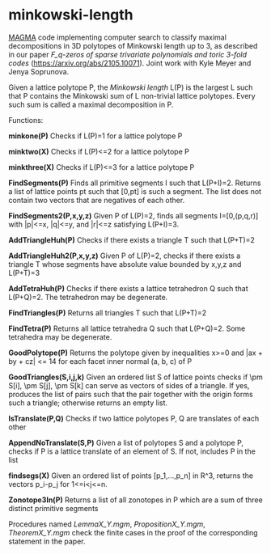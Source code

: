 # minkowski-length
<a href="http://magma.maths.usyd.edu.au/magma/">MAGMA</a> code implementing computer search to classify maximal decompositions in 3D polytopes of Minkowski length up to 3, as described in our paper _F_q-zeros of sparse trivariate polynomials and toric 3-fold codes_ (https://arxiv.org/abs/2105.10071). Joint work with Kyle Meyer and Jenya Soprunova.

Given a lattice polytope P, the _Minkowski length_ L(P) is the largest L such that P contains the Minkowski sum of L non-trivial lattice polytopes. Every such sum is called a maximal decomposition in P. 

Functions:

**minkone(P)**
Checks if L(P)=1 for a lattice polytope P

**minktwo(X)**
Checks if L(P)<=2 for a lattice polytope P

**minkthree(X)**
Checks if L(P)<=3 for a lattice polytope P

**FindSegments(P)**
Finds all primitive segments I such that L(P+I)=2. Returns a list of lattice points pt such that [0,pt] is such a segment. The list does not contain two vectors that are negatives of each other.

**FindSegments2(P,x,y,z)**
Given P of L(P)=2, finds all segments I=[0,(p,q,r)] with |p|<=x, |q|<=y, and |r|<=z satisfying L(P+I)=3.

**AddTriangleHuh(P)**
Checks if there exists a triangle T such that L(P+T)=2

**AddTriangleHuh2(P,x,y,z)**
Given P of L(P)=2, checks if there exists a triangle T whose segments have absolute value bounded by x,y,z and L(P+T)=3

**AddTetraHuh(P)** 
Checks if there exists a lattice tetrahedron Q such that L(P+Q)=2. The tetrahedron may be degenerate.

**FindTriangles(P)**
Returns all triangles T such that L(P+T)=2

**FindTetra(P)**
Returns all lattice tetrahedra Q such that L(P+Q)=2. Some tetrahedra may be degenerate.

**GoodPolytope(P)**
Returns the polytope given by inequalities x>=0 and |ax + by + cz| <= 14 for each facet inner normal (a, b, c) of P

**GoodTriangles(S,i,j,k)**
Given an ordered list S of lattice points checks if \pm S[i], \pm S[j], \pm S[k] can serve as vectors of sides of a triangle. If yes, produces the list of pairs such that the pair together with the origin forms such a triangle; otherwise returns an empty list.

**IsTranslate(P,Q)**
Checks if two lattice polytopes P, Q are translates of each other

**AppendNoTranslate(S,P)**
Given a list of polytopes S and a polytope P, checks if P is a lattice translate of an element of S. If not, includes P in the list

**findsegs(X)**
Given an ordered list of points [p_1,...,p_n] in R^3, returns the vectors p_i-p_j for 1<=i<j<=n.

**Zonotope3In(P)**
Returns a list of all zonotopes in P which are a sum of three distinct primitive segments


Procedures named _LemmaX_Y.mgm_, _PropositionX_Y.mgm_, _TheoremX_Y.mgm_ check the finite cases in the proof of the corresponding statement in the paper.
